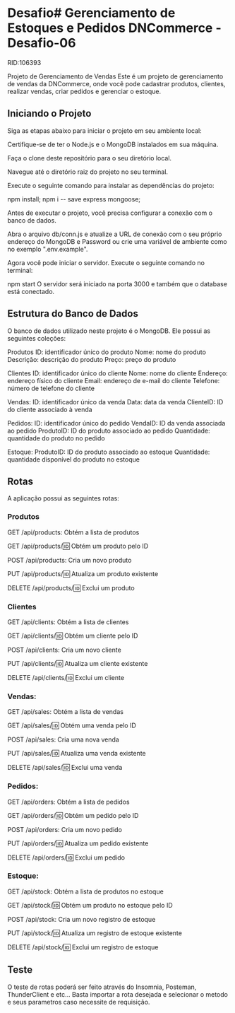 # Desafio# Gerenciamento de Estoques e Pedidos DNCommerce - Desafio-06

RID:106393

Projeto de Gerenciamento de Vendas
Este é um projeto de gerenciamento de vendas da DNCommerce, onde você pode cadastrar produtos, clientes, realizar vendas, criar pedidos e gerenciar o estoque.

## Iniciando o Projeto
Siga as etapas abaixo para iniciar o projeto em seu ambiente local:

Certifique-se de ter o Node.js e o MongoDB instalados em sua máquina.

Faça o clone deste repositório para o seu diretório local.

Navegue até o diretório raiz do projeto no seu terminal.

Execute o seguinte comando para instalar as dependências do projeto:

npm install;
npm i -- save express mongoose;

Antes de executar o projeto, você precisa configurar a conexão com o banco de dados. 

Abra o arquivo db/conn.js e atualize a URL de conexão com o seu próprio endereço do MongoDB e Password ou crie uma variável de ambiente como no exemplo ".env.example".

Agora você pode iniciar o servidor. Execute o seguinte comando no terminal:

npm start
O servidor será iniciado na porta 3000 e também que o database está conectado. 


## Estrutura do Banco de Dados


O banco de dados utilizado neste projeto é o MongoDB. Ele possui as seguintes coleções:



Produtos
ID: identificador único do produto
Nome: nome do produto
Descrição: descrição do produto
Preço: preço do produto

Clientes
ID: identificador único do cliente
Nome: nome do cliente
Endereço: endereço físico do cliente
Email: endereço de e-mail do cliente
Telefone: número de telefone do cliente

Vendas:
ID: identificador único da venda
Data: data da venda
ClienteID: ID do cliente associado à venda

Pedidos:
ID: identificador único do pedido
VendaID: ID da venda associada ao pedido
ProdutoID: ID do produto associado ao pedido
Quantidade: quantidade do produto no pedido

Estoque:
ProdutoID: ID do produto associado ao estoque
Quantidade: quantidade disponível do produto no estoque

## Rotas
A aplicação possui as seguintes rotas:

### Produtos

GET /api/products: Obtém a lista de produtos

GET /api/products/:id: Obtém um produto pelo ID

POST /api/products: Cria um novo produto

PUT /api/products/:id: Atualiza um produto existente

DELETE /api/products/:id: Exclui um produto

### Clientes
GET /api/clients: Obtém a lista de clientes

GET /api/clients/:id: Obtém um cliente pelo ID

POST /api/clients: Cria um novo cliente

PUT /api/clients/:id: Atualiza um cliente existente

DELETE /api/clients/:id: Exclui um cliente

### Vendas:
GET /api/sales: Obtém a lista de vendas

GET /api/sales/:id: Obtém uma venda pelo ID

POST /api/sales: Cria uma nova venda

PUT /api/sales/:id: Atualiza uma venda existente

DELETE /api/sales/:id: Exclui uma venda

### Pedidos:
GET /api/orders: Obtém a lista de pedidos

GET /api/orders/:id: Obtém um pedido pelo ID

POST /api/orders: Cria um novo pedido

PUT /api/orders/:id: Atualiza um pedido existente

DELETE /api/orders/:id: Exclui um pedido

### Estoque:

GET /api/stock: Obtém a lista de produtos no estoque

GET /api/stock/:id: Obtém um produto no estoque pelo ID

POST /api/stock: Cria um novo registro de estoque

PUT /api/stock/:id: Atualiza um registro de estoque existente

DELETE /api/stock/:id: Exclui um registro de estoque

## Teste 

O teste de rotas poderá ser feito através do Insomnia, Posteman, ThunderClient e etc... Basta importar a rota desejada e selecionar o metodo e seus parametros caso necessite de requisição. 
